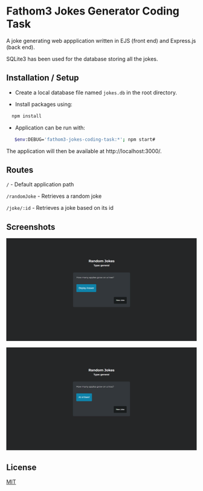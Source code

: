 
# Fathom3 Jokes Generator Coding Task

A joke generating web appplication written in EJS (front end) and Express.js (back end). 

SQLite3 has been used for the database storing all the jokes.

## Installation / Setup

- Create a local database file named `jokes.db` in the root directory.

- Install packages using:

```bash
  npm install
```

- Application can be run with:

```bash
   $env:DEBUG='fathom3-jokes-coding-task:*'; npm start#
```
The application will then be available at http://localhost:3000/.

    
## Routes

`/` - Default application path

`/randomJoke` - Retrieves a random joke

`/joke/:id` - Retrieves a joke based on its id


## Screenshots

![App Screenshot](./screenshots/jokeGenerator.PNG)

![App Screenshot](./screenshots/revealAnswer.PNG)


## License

[MIT](https://choosealicense.com/licenses/mit/)

